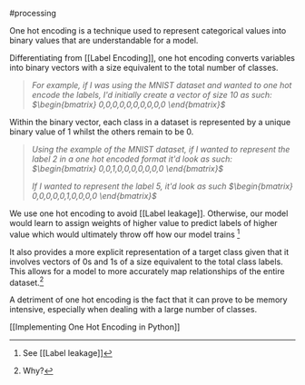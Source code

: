 #processing

One hot encoding is a technique used to represent categorical values into binary values that are understandable for a model.

Differentiating from [[Label Encoding]], one hot encoding converts variables into binary vectors with a size equivalent to the total number of classes.

>*For example, if I was using the MNIST dataset and wanted to one hot encode the labels, I'd initially create a vector of size 10 as such: $\begin{bmatrix} 0,0,0,0,0,0,0,0,0,0 \end{bmatrix}$*

Within the binary vector, each class in a dataset is represented by a unique binary value of 1 whilst the others remain to be 0.

> *Using the example of the MNIST dataset, if I wanted to represent the label 2 in a one hot encoded format it'd look as such: $\begin{bmatrix} 0,0,1,0,0,0,0,0,0,0 \end{bmatrix}$*
> 
> *If I wanted to represent the label 5, it'd look as such $\begin{bmatrix} 0,0,0,0,0,1,0,0,0,0 \end{bmatrix}$*

We use one hot encoding to avoid [[Label leakage]]. Otherwise, our model would learn to assign weights of higher value to predict labels of higher value which would ultimately throw off how our model trains [^1]

It also provides a more explicit representation of a target class given that it involves vectors of 0s and 1s of a size equivalent to the total class labels. This allows for a model to more accurately map relationships of the entire dataset.[^2]

A detriment of one hot encoding is the fact that it can prove to be memory intensive, especially when dealing with a large number of classes.

[[Implementing One Hot Encoding in Python]]

[^1]: See [[Label leakage]]
[^2]: Why?